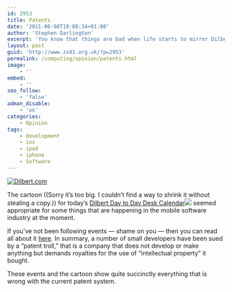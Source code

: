 ```yaml
---
id: 2953
title: Patents
date: '2011-06-08T19:08:34+01:00'
author: 'Stephen Darlington'
excerpt: 'You know that things are bad when life starts to mirror Dilbert.'
layout: post
guid: 'http://www.zx81.org.uk/?p=2953'
permalink: /computing/opinion/patents.html
image:
    - ''
embed:
    - ''
seo_follow:
    - 'false'
adman_disable:
    - 'on'
categories:
    - Opinion
tags:
    - development
    - ios
    - ipad
    - iphone
    - Software
---
```


[![Dilbert.com](https://i0.wp.com/dilbert.com/dyn/str_strip/000000000/00000000/0000000/000000/60000/7000/200/67292/67292.strip.gif)](http://dilbert.com/strips/comic/2009-09-09/ "Dilbert.com")

The cartoon ((Sorry it’s too big. I couldn’t find a way to shrink it without stealing a copy.)) for today’s [Dilbert Day to Day Desk Calendar](http://www.amazon.co.uk/gp/product/B003ZG50NI/ref=as_li_ss_tl?ie=UTF8&tag=zx81orguk&linkCode=as2&camp=1634&creative=19450&creativeASIN=B003ZG50NI)![](http://www.assoc-amazon.co.uk/e/ir?t=&l=as2&o=2&a=B003ZG50NI) seemed appropriate for some things that are happening in the mobile software industry at the moment.

If you’ve not been following events — shame on you — then you can read all about it [here](http://fosspatents.blogspot.com/2011/05/lodsys-sues-7-app-developers-in-eastern.html). In summary, a number of small developers have been sued by a “patent troll,” that is a company that does not develop or make anything but demands royalties for the use of “intellectual property” it bought.

These events and the cartoon show quite succinctly everything that is wrong with the current patent system.